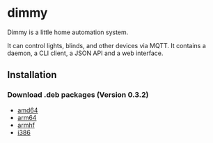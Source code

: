 # dimmy
Dimmy is a little home automation system.

It can control lights, blinds, and other devices via MQTT.
It contains a daemon, a CLI client, a JSON API and a web interface.


## Installation
### Download .deb packages (Version 0.3.2)

* [amd64](http://deb.flupps.net/pool/main/d/dimmy/dimmy_0.3.2_amd64.deb)
* [arm64](http://deb.flupps.net/pool/main/d/dimmy/dimmy_0.3.2_arm64.deb)
* [armhf](http://deb.flupps.net/pool/main/d/dimmy/dimmy_0.3.2_armhf.deb)
* [i386](http://deb.flupps.net/pool/main/d/dimmy/dimmy_0.3.2_i386.deb)

